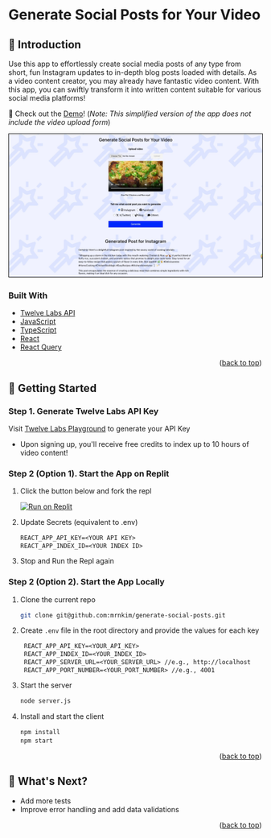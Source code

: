 <a id="readme-top"></a>

# Generate Social Posts for Your Video

## 👋 Introduction

Use this app to effortlessly create social media posts of any type from short, fun Instagram updates to in-depth blog posts loaded with details. As a video content creator, you may already have fantastic video content. With this app, you can swiftly transform it into written content suitable for various social media platforms!

📌 Check out the [Demo](https://generate-social-posts-vercel-client.vercel.app/)! (_Note: This simplified version of the app does not include the video upload form_)

<div align="center">
  <a href="https://generate-social-posts-vercel-client.vercel.app/">
    <img src="public/screenshot.jpeg" alt="search result screenshot" style="border: 1px solid black;" />
  </a>
</div>

### Built With

- [Twelve Labs API](https://docs.twelvelabs.io/docs)
- [JavaScript](https://developer.mozilla.org/en-US/docs/Web/JavaScript)
- [TypeScript](https://www.typescriptlang.org/)
- [React](https://react.dev/)
- [React Query](https://tanstack.com/query/latest)

<p align="right">(<a href="#readme-top">back to top</a>)</p>

## 🔑 Getting Started

### Step 1. Generate Twelve Labs API Key

Visit [Twelve Labs Playground](https://playground.twelvelabs.io/) to generate your API Key

- Upon signing up, you'll receive free credits to index up to 10 hours of video content!

### Step 2 (Option 1). Start the App on Replit

1. Click the button below and fork the repl

   [![Run on Replit](https://replit.com/badge/github/mrnkim/generate-social-posts)](https://replit.com/github/mrnkim/generate-social-posts)

2. Update Secrets (equivalent to .env)

   ```
   REACT_APP_API_KEY=<YOUR API KEY>
   REACT_APP_INDEX_ID=<YOUR INDEX ID>
   ```

3. Stop and Run the Repl again

### Step 2 (Option 2). Start the App Locally

1. Clone the current repo

   ```sh
   git clone git@github.com:mrnkim/generate-social-posts.git
   ```

2. Create `.env` file in the root directory and provide the values for each key

   ```
    REACT_APP_API_KEY=<YOUR_API_KEY>
    REACT_APP_INDEX_ID=<YOUR_INDEX_ID>
    REACT_APP_SERVER_URL=<YOUR_SERVER_URL> //e.g., http://localhost
    REACT_APP_PORT_NUMBER=<YOUR_PORT_NUMBER> //e.g., 4001
   ```

3. Start the server

   ```sh
   node server.js
   ```

4. Install and start the client

   ```sh
   npm install
   npm start
   ```

<p align="right">(<a href="#readme-top">back to top</a>)</p>

## 🎯 What's Next?

- Add more tests
- Improve error handling and add data validations

<p align="right">(<a href="#readme-top">back to top</a>)</p>
